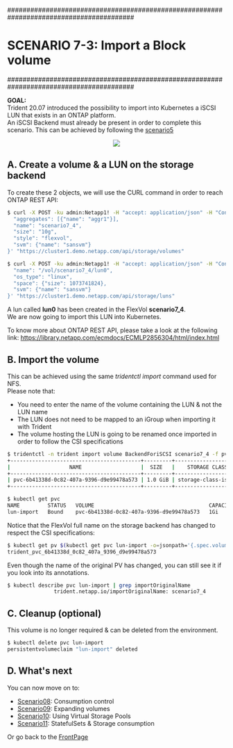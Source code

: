 #########################################################################################
# SCENARIO 7-3: Import a Block volume
#########################################################################################

**GOAL:**  
Trident 20.07 introduced the possibility to import into Kubernetes a iSCSI LUN that exists in an ONTAP platform.  
An iSCSI Backend must already be present in order to complete this scenario. This can be achieved by following the [scenario5](../../Scenario05)

<p align="center"><img src="../Images/scenario7_4.jpg"></p>

## A. Create a volume & a LUN on the storage backend

To create these 2 objects, we will use the CURL command in order to reach ONTAP REST API:  
```bash
$ curl -X POST -ku admin:Netapp1! -H "accept: application/json" -H "Content-Type: application/json" -d '{
  "aggregates": [{"name": "aggr1"}],
  "name": "scenario7_4",
  "size": "10g",
  "style": "flexvol",
  "svm": {"name": "sansvm"}
}' "https://cluster1.demo.netapp.com/api/storage/volumes"

$ curl -X POST -ku admin:Netapp1! -H "accept: application/json" -H "Content-Type: application/json" -d '{
  "name": "/vol/scenario7_4/lun0",
  "os_type": "linux",
  "space": {"size": 1073741824},
  "svm": {"name": "sansvm"}
}' "https://cluster1.demo.netapp.com/api/storage/luns"
```

A lun called **lun0** has been created in the FlexVol **scenario7_4**.  
We are now going to import this LUN into Kubernetes.

To know more about ONTAP REST API, please take a look at the following link:
https://library.netapp.com/ecmdocs/ECMLP2856304/html/index.html

## B. Import the volume

This can be achieved using the same _tridentctl import_ command used for NFS.  
Please note that:  
- You need to enter the name of the volume containing the LUN & not the LUN name
- The LUN does not need to be mapped to an iGroup when importing it with Trident
- The volume hosting the LUN is going to be renamed once imported in order to follow the CSI specifications

```bash
$ tridentctl -n trident import volume BackendForiSCSI scenario7_4 -f pvc_rwo_import.yaml
+------------------------------------------+---------+---------------------+----------+--------------------------------------+--------+---------+
|                   NAME                   |  SIZE   |    STORAGE CLASS    | PROTOCOL |             BACKEND UUID             | STATE  | MANAGED |
+------------------------------------------+---------+---------------------+----------+--------------------------------------+--------+---------+
| pvc-6b41338d-0c82-407a-9396-d9e99478a573 | 1.0 GiB | storage-class-iscsi | block    | 17c482e4-6aa7-4a0a-b4f8-26c75eae8a59 | online | true    |
+------------------------------------------+---------+---------------------+----------+--------------------------------------+--------+---------+

$ kubectl get pvc
NAME         STATUS   VOLUME                                     CAPACITY   ACCESS MODES   STORAGECLASS          VOLUMEATTRIBUTESCLASS   AGE
lun-import   Bound    pvc-6b41338d-0c82-407a-9396-d9e99478a573   1Gi        RWO            storage-class-iscsi   <unset>                 14s
```

Notice that the FlexVol full name on the storage backend has changed to respect the CSI specifications:  
```bash
$ kubectl get pv $(kubectl get pvc lun-import -o=jsonpath='{.spec.volumeName}') -o=jsonpath='{.spec.csi.volumeAttributes.internalName}{"\n"}'
trident_pvc_6b41338d_0c82_407a_9396_d9e99478a573
```

Even though the name of the original PV has changed, you can still see it if you look into its annotations.  
```bash
$ kubectl describe pvc lun-import | grep importOriginalName
               trident.netapp.io/importOriginalName: scenario7_4
```

## C. Cleanup (optional)

This volume is no longer required & can be deleted from the environment.

```bash
$ kubectl delete pvc lun-import
persistentvolumeclaim "lun-import" deleted
```

## D. What's next

You can now move on to:

- [Scenario08](../../Scenario08): Consumption control  
- [Scenario09](../../Scenario09): Expanding volumes
- [Scenario10](../../Scenario10): Using Virtual Storage Pools 
- [Scenario11](../../Scenario11): StatefulSets & Storage consumption  

Or go back to the [FrontPage](https://github.com/YvosOnTheHub/LabNetApp)